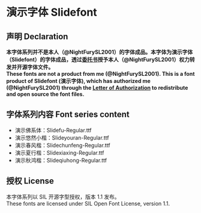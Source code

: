 # 演示字体 Slidefont

## 声明 Declaration

**本字体系列并不是本人（@NightFurySL2001）的字体成品。本字体为演示字体（Slidefont）的字体成品，透过[委托书](./documentation/%E5%A7%94%E8%A8%97%E6%9B%B8.pdf)授予本人（@NightFurySL2001）权力转发并开源字体文件。**  
**These fonts are not a product from me (@NightFurySL2001). This is a font product of Slidefont (演示字体), which has authorized me (@NightFurySL2001) through the [Letter of Authorization](./documentation/%E5%A7%94%E8%A8%97%E6%9B%B8.pdf) to redistribute and open source the font files.**

## 字体系列内容 Font series content

* 演示佛系体：Slidefu-Regular.ttf
* 演示悠然小楷：Slideyouran-Regular.ttf
* 演示春风楷：Slidechunfeng-Regular.ttf
* 演示夏行楷：Slidexiaxing-Regular.ttf 
* 演示秋鸿楷：Slideqiuhong-Regular.ttf

## 授权 License

本字体系列以 SIL 开源字型授权，版本 1.1 发布。  
These fonts are licensed under SIL Open Font License, version 1.1.
